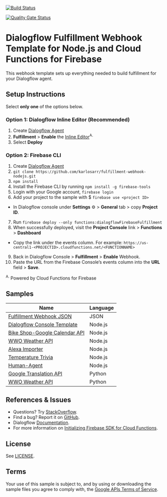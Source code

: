 [![Build Status](https://dev.azure.com/karlosarr/fulfillment-webhook-nodejs/_apis/build/status/karlosarr.fulfillment-webhook-nodejs?branchName=master)](https://dev.azure.com/karlosarr/fulfillment-webhook-nodejs/_build/latest?definitionId=7&branchName=master)

[![Quality Gate Status](https://sonarcloud.io/api/project_badges/measure?project=karlosarr_fulfillment-webhook-nodejs&metric=alert_status)](https://sonarcloud.io/dashboard?id=karlosarr_fulfillment-webhook-nodejs)

# Dialogflow Fulfillment Webhook Template for Node.js and Cloud Functions for Firebase

This webhook template sets up everything needed to build fulfillment for your Dialogflow agent.

## Setup Instructions
Select **only one** of the options below.

### Option 1: Dialogflow Inline Editor (Recommended)
1. Create [Dialogflow Agent](https://console.dialogflow.com/)
2. **Fulfillment** > **Enable** the [Inline Editor](https://dialogflow.com/docs/fulfillment#cloud_functions_for_firebase)<sup>A.</sup>
3. Select **Deploy**

### Option 2: Firebase CLI
1. Create [Dialogflow Agent](https://console.dialogflow.com/)
2. `git clone https://github.com/karlosarr/fulfillment-webhook-nodejs.git`
3. `npm install`
4. Install the Firebase CLI by running `npm install -g firebase-tools`
5. Login with your Google account, `firebase login`
6. Add your project to the sample with $ `firebase use <project ID>`
  + In Dialogflow console under **Settings** ⚙ > **General** tab > copy **Project ID**.
7. Run `firebase deploy --only functions:dialogflowFirebaseFulfillment`
8. When successfully deployed, visit the **Project Console** link > **Functions** > **Dashboard**
  + Copy the link under the events column. For example: `https://us-central1-<PROJECTID>.cloudfunctions.net/<FUNCTIONNAME>`
9. Back in Dialogflow Console > **Fulfillment** > **Enable** Webhook.
10. Paste the URL from the Firebase Console’s events column into the **URL** field > **Save**.

<sup>A.</sup> Powered by Cloud Functions for Firebase

## Samples 
| Name                                 | Language                         |
| ------------------------------------ |:---------------------------------|
| [Fulfillment Webhook JSON](https://github.com/dialogflow/fulfillment-webhook-json)| JSON |
| [Dialogflow Console Template](https://github.com/dialogflow/fulfillment-webhook-nodejs)| Node.js
| [Bike Shop-Google Calendar API](https://github.com/dialogflow/fulfillment-bike-shop-nodejs)| Node.js|
| [WWO Weather API](https://github.com/dialogflow/fulfillment-weather-nodejs)| Node.js |
| [Alexa Importer](https://github.com/dialogflow/fulfillment-importer-nodejs) | Node.js |
| [Temperature Trivia](https://github.com/dialogflow/fulfillment-temperature-converter-nodejs) | Node.js |
| [Human-Agent](https://github.com/dialogflow/agent-human-handoff-nodejs) | Node.js |
| [Google Translation API](https://github.com/dialogflow/fulfillment-translate-python) | Python |
| [WWO Weather API](https://github.com/dialogflow/fulfillment-weather-python) | Python |


## References & Issues
* Questions? Try [StackOverflow](https://stackoverflow.com/questions/tagged/dialogflow).
* Find a bug? Report it on [GitHub](https://github.com/dialogflow/fulfillment-webhook-json/issues).
* Dialogflow [Documentation](https://dialogflow.com/docs/getting-started/basics).
* For more information on [Initializing Firebase SDK for Cloud Functions](https://firebase.google.com/docs/functions/get-started#set_up_and_initialize_functions_sdk).

## License
See [LICENSE](LICENSE).

## Terms
Your use of this sample is subject to, and by using or downloading the sample files you agree to comply with, the [Google APIs Terms of Service](https://developers.google.com/terms/).
